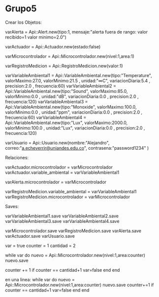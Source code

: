 # Grupo5

Crear los Objetos:

varAlerta = Api::Alert.new(tipo:1, mensaje:"alerta fuera de rango: valor recibido=1 valor minimo=2.0")

varActuador = Api::Actuador.new(estado:false)

varMicrocontrolador = Api::Microcontrolador.new(nivel:1,area:1)

varRegistroMedicion = Api::RegistroMedicion.new(valor:1)

varVariableAmbiental1 = Api::VariableAmbiental.new(tipo:"Temperature", valorMaximo:27.0, valorMinimo:21.5 , unidad:"∞C", variacionDiaria:5.4 , precision:2.0 , frecuencia:60)
varVariableAmbiental2 = Api::VariableAmbiental.new(tipo:"Sound", valorMaximo:85.0, valorMinimo:0.0 , unidad:"dB", variacionDiaria:0.0 , precision:2.0 , frecuencia:120)
varVariableAmbiental3 = Api::VariableAmbiental.new(tipo:"Monoxide", valorMaximo:100.0, valorMinimo:0.0 , unidad:"ppm", variacionDiaria:0.0 , precision:2.0 , frecuencia:60)
varVariableAmbiental4 = Api::VariableAmbiental.new(tipo:"Lux", valorMaximo:2000.0, valorMinimo:100.0 , unidad:"Lux", variacionDiaria:0.0 , precision:2.0 , frecuencia:120)

varUsuario = Api::Usuario.new(nombre:"Alejandro", correo:"a.echeverrir@uniandes.edu.co", contrasena:"password1234" )





Relaciones: 

varActuador.microcontrolador = varMicrocontrolador
varActuador.variable_ambiental = varVariableAmbiental1

varAlerta.microcontrolador = varMicrocontrolador

varRegistroMedicion.variable_ambiental = varVariableAmbiental1
varRegistroMedicion.microcontrolador =  varMicrocontrolador





Saves: 

varVariableAmbiental1.save
varVariableAmbiental2.save
varVariableAmbiental3.save
varVariableAmbiental4.save

varMicrocontrolador.save
varRegistroMedicion.save
varAlerta.save
varActuador.save
varUsuario.save



var = true
counter = 1
cantidad = 2

while var do
 nuevo = Api::Microcontrolador.new(nivel:1,area:counter) 
 nuevo.save
 
 counter += 1 
 if counter == cantidad+1 
 var=false
 end
end

en una linea: while var do nuevo = Api::Microcontrolador.new(nivel:1,area:counter) nuevo.save counter+=1 if counter == cantidad+1 var=false end end
